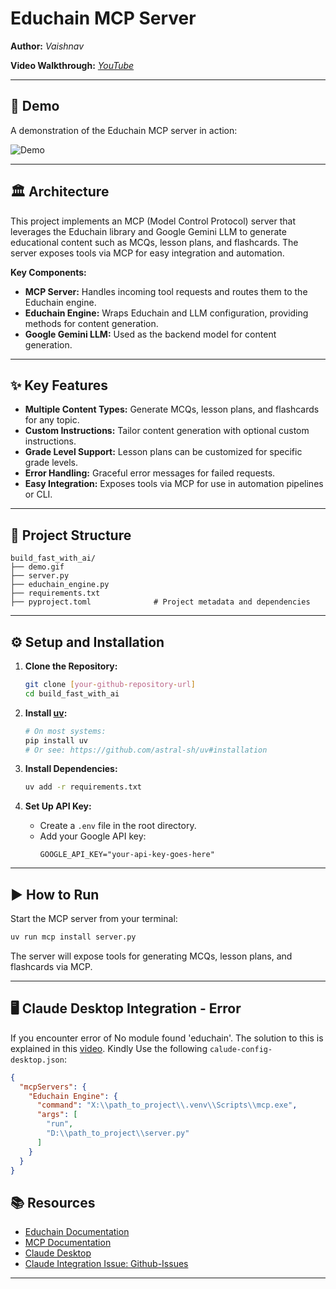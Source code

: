 # Educhain MCP Server

**Author:** _Vaishnav_

**Video Walkthrough:** _[YouTube](https://youtu.be/Zu3_DIfEJYU)_

---

## 🚀 Demo

A demonstration of the Educhain MCP server in action:

![Demo](./demo.gif)

---

## 🏛️ Architecture

This project implements an MCP (Model Control Protocol) server that leverages the Educhain library and Google Gemini LLM to generate educational content such as MCQs, lesson plans, and flashcards. The server exposes tools via MCP for easy integration and automation.

**Key Components:**
- **MCP Server:** Handles incoming tool requests and routes them to the Educhain engine.
- **Educhain Engine:** Wraps Educhain and LLM configuration, providing methods for content generation.
- **Google Gemini LLM:** Used as the backend model for content generation.

---

## ✨ Key Features

- **Multiple Content Types:** Generate MCQs, lesson plans, and flashcards for any topic.
- **Custom Instructions:** Tailor content generation with optional custom instructions.
- **Grade Level Support:** Lesson plans can be customized for specific grade levels.
- **Error Handling:** Graceful error messages for failed requests.
- **Easy Integration:** Exposes tools via MCP for use in automation pipelines or CLI.

---

## 📁 Project Structure

```
build_fast_with_ai/
├── demo.gif                
├── server.py                   
├── educhain_engine.py          
├── requirements.txt            
├── pyproject.toml              # Project metadata and dependencies
```

---

## ⚙️ Setup and Installation

1. **Clone the Repository:**
    ```bash
    git clone [your-github-repository-url]
    cd build_fast_with_ai
    ```


2. **Install [uv](https://github.com/astral-sh/uv):**
    ```bash
    # On most systems:
    pip install uv
    # Or see: https://github.com/astral-sh/uv#installation
    ```

3. **Install Dependencies:**
    ```bash
    uv add -r requirements.txt
    ```

4. **Set Up API Key:**
    - Create a `.env` file in the root directory.
    - Add your Google API key:
      ```
      GOOGLE_API_KEY="your-api-key-goes-here"
      ```

---

## ▶️ How to Run

Start the MCP server from your terminal:

```bash
uv run mcp install server.py
```

The server will expose tools for generating MCQs, lesson plans, and flashcards via MCP.

---

## 🖥️ Claude Desktop Integration - Error
If you encounter error of No module found 'educhain'. The solution to this is explained in this [video](https://youtu.be/Zu3_DIfEJYU).
Kindly Use the following  `calude-config-desktop.json`:

```json
{
  "mcpServers": {
    "Educhain Engine": {
      "command": "X:\\path_to_project\\.venv\\Scripts\\mcp.exe",
      "args": [
        "run",
        "D:\\path_to_project\\server.py"
      ]
    }
  }
}
```


## 📚 Resources
- [Educhain Documentation](https://github.com/satvik314/educhain)
- [MCP Documentation](https://github.com/modelcontextprotocol/python-sdk)
- [Claude Desktop](https://claude.ai/download)
- [Claude Integration Issue: Github-Issues](https://github.com/modelcontextprotocol/servers/issues/1836)
---
